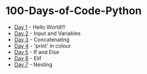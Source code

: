 # 100-Days-of-Code-Python
- [Day 1](https://github.com/adenadit/100-Days-of-Code-Python/tree/main/Day%201) - Hello World!!!
- [Day 2](https://github.com/adenadit/100-Days-of-Code-Python/tree/main/Day%202) - Input and Variables
- [Day 3](https://github.com/adenadit/100-Days-of-Code-Python/tree/main/Day%203) - Concatenating
- [Day 4](https://github.com/adenadit/100-Days-of-Code-Python/tree/main/Day%204) - 'print' in colour
- [Day 5](https://github.com/adenadit/100-Days-of-Code-Python/tree/main/Day%205) - If and Else
- [Day 6](https://github.com/adenadit/100-Days-of-Code-Python/tree/main/Day%206) - Elif
- [Day 7](https://github.com/adenadit/100-Days-of-Code-Python/tree/main/Day%207) - Nesting

